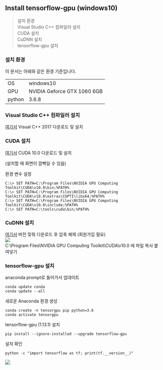 ## Install tensorflow-gpu (windows10)

> 설치 환경  
> Visual Studio C++ 컴파일러 설치  
> CUDA 설치  
> CuDNN 설치  
> tensorflow-gpu 설치  


### 설치 환경  
이 문서는 아래와 같은 환경 기준입니다.
  
|  |  |  
|--|--|  
| OS | windows10 |  
| GPU | NVIDIA Geforce GTX 1060 6GB |  
| python | 3.6.8 |  

### Visual Studio C++ 컴파일러 설치  

[여기서](https://support.microsoft.com/ko-kr/help/2977003/the-latest-supported-visual-c-downloads) Visual C++ 2017 다운로드 및 설치  

### CUDA 설치  
[여기서](https://developer.nvidia.com/cuda-10.0-download-archive?target_os=Windows&target_arch=x86_64&target_version=10&target_type=exenetwork) CUDA 10.0 다운로드 및 설치  

(설치할 때 화면이 깜빡일 수 있음)  

환경 변수 설정  

    C:\> SET PATH=C:\Program Files\NVIDIA GPU Computing Toolkit\CUDA\v10.0\bin;%PATH%  
	C:\> SET PATH=C:\Program Files\NVIDIA GPU Computing Toolkit\CUDA\v10.0\extras\CUPTI\libx64;%PATH%  
	C:\> SET PATH=C:\Program Files\NVIDIA GPU Computing Toolkit\CUDA\v10.0\include;%PATH%  
    C:\> SET PATH=C:\tools\cuda\bin;%PATH%  

### CuDNN 설치  
[여기서](https://developer.nvidia.com/rdp/cudnn-download) 버전 맞춰 다운로드 후 압축 해제 (회원가입 필요)    
![
](https://lh3.googleusercontent.com/pYk7TJYEHboUkVpX0jnZDKSXE2BK1DpD5t3Jp2-4yB_FHsDLimRlfcj7pTvYExPF1HVChGf5uTZE "wingqu1")  
C:\Program Files\NVIDIA GPU Computing Toolkit\CUDA\v10.0 에 파일 복사 붙여넣기    

### tensorflow-gpu 설치  
anaconda prompt로 들어가서 업데이트  

    conda update conda  
    conda update --all  

새로운 Anaconda 환경 생성  

    conda create -n tensorgpu pip python=3.6  
    conda activate tensorgpu  

tensorflow-gpu (1.13.1) 설치  

    pip install --ignore-installed --upgrade tensorflow-gpu  

설치 확인  

    python -c "import tensorflow as tf; print(tf.__version__)"  

![
](https://lh3.googleusercontent.com/h6hNMlLXiu1diuILVFykk5kP4coOvpDXnRKRqvwus_0ATyIbCjelE35n0-6hSZtW4vNeUf0rB6EC "gpu")  

<!--stackedit_data:
eyJoaXN0b3J5IjpbMTQ4NDA3ODY4M119
-->